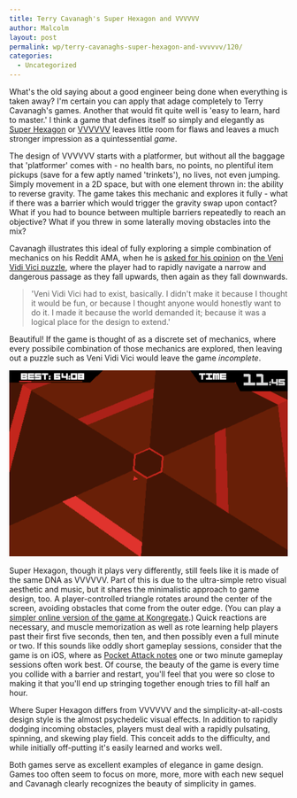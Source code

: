 ```yaml
---
title: Terry Cavanagh's Super Hexagon and VVVVVV
author: Malcolm
layout: post
permalink: wp/terry-cavanaghs-super-hexagon-and-vvvvvv/120/
categories:
  - Uncategorized
---
```

What's the old saying about a good engineer being done when everything is taken away? I'm certain you can apply that adage completely to Terry Cavanagh's games. Another that would fit quite well is 'easy to learn, hard to master.' I think a game that defines itself so simply and elegantly as [Super Hexagon][1] or [VVVVVV][2] leaves little room for flaws and leaves a much stronger impression as a quintessential *game*.

The design of VVVVVV starts with a platformer, but without all the baggage that 'platformer' comes with - no health bars, no points, no plentiful item pickups (save for a few aptly named 'trinkets'), no lives, not even jumping. Simply movement in a 2D space, but with one element thrown in: the ability to reverse gravity. The game takes this mechanic and explores it fully - what if there was a barrier which would trigger the gravity swap upon contact? What if you had to bounce between multiple barriers repeatedly to reach an objective? What if you threw in some laterally moving obstacles into the mix?

Cavanagh illustrates this ideal of fully exploring a simple combination of mechanics on his Reddit AMA, when he is [asked for his opinion][3] on [the Veni Vidi Vici puzzle][4], where the player had to rapidly navigate a narrow and dangerous passage as they fall upwards, then again as they fall downwards.

> 'Veni Vidi Vici had to exist, basically. I didn't make it because I thought it would be fun, or because I thought anyone would honestly want to do it. I made it because the world demanded it; because it was a logical place for the design to extend.'

Beautiful! If the game is thought of as a discrete set of mechanics, where every possibile combination of those mechanics are explored, then leaving out a puzzle such as Veni Vidi Vici would leave the game *incomplete*.

![Super Hexagon](/assets/superhexagon.png)

Super Hexagon, though it plays very differently, still feels like it is made of the same DNA as VVVVVV. Part of this is due to the ultra-simple retro visual aesthetic and music, but it shares the minimalistic approach to game design, too. A player-controlled triangle rotates around the center of the screen, avoiding obstacles that come from the outer edge. (You can play a [simpler online version of the game at Kongregate][5].) Quick reactions are necessary, and muscle memorization as well as rote learning help players past their first five seconds, then ten, and then possibly even a full minute or two. If this sounds like oddly short gameplay sessions, consider that the game is on iOS, where as [Pocket Attack notes][6] one or two minute gameplay sessions often work best. Of course, the beauty of the game is every time you collide with a barrier and restart, you'll feel that you were so close to making it that you'll end up stringing together enough tries to fill half an hour.

Where Super Hexagon differs from VVVVVV and the simplicity-at-all-costs design style is the almost psychedelic visual effects. In addition to rapidly dodging incoming obstacles, players must deal with a rapidly pulsating, spinning, and skewing play field. This conceit adds to the difficulty, and while initially off-putting it's easily learned and works well.

Both games serve as excellent examples of elegance in game design. Games too often seem to focus on more, more, more with each new sequel and Cavanagh clearly recognizes the beauty of simplicity in games.

[1]: http://distractionware.com/blog/2012/09/super-hexagon/
[2]: http://distractionware.com/blog/2010/01/level-complete/
[3]: http://www.reddit.com/r/IAmA/comments/zm05m/hello_im_independent_game_designer_terry_cavanagh/c65uc4g
[4]: http://www.youtube.com/watch?v=4CtiY5D6HCs
[5]: http://www.kongregate.com/games/TerryCavanagh_B/hexagon
[6]: http://pockettactics.com/2012/07/30/review-10000000/